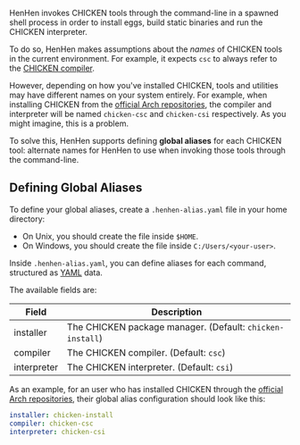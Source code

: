HenHen invokes CHICKEN tools through the command-line in a spawned shell process in order to install eggs, build static binaries and run the CHICKEN interpreter.

To do so, HenHen makes assumptions about the *names* of CHICKEN tools in the current environment. For example, it expects `csc` to always refer to the [CHICKEN compiler][1].

However, depending on how you've installed CHICKEN, tools and utilities may have different names on your system entirely. For example, when installing CHICKEN from the [official Arch repositories][3], the compiler and interpreter will be named `chicken-csc` and `chicken-csi` respectively. As you might imagine, this is a problem.

To solve this, HenHen supports defining **global aliases** for each CHICKEN tool: alternate names for HenHen to use when invoking those tools through the command-line.

## Defining Global Aliases

To define your global aliases, create a `.henhen-alias.yaml` file in your home directory:

- On Unix, you should create the file inside `$HOME`.
- On Windows, you should create the file inside `C:/Users/<your-user>`.

Inside `.henhen-alias.yaml`, you can define aliases for each command, structured as [YAML][2] data.

The available fields are:

| Field       | Description                                               |
|-------------|-----------------------------------------------------------|
| installer   | The CHICKEN package manager. (Default: `chicken-install`) |
| compiler    | The CHICKEN compiler. (Default: `csc`)                    |
| interpreter | The CHICKEN interpreter. (Default: `csi`)                 |

As an example, for an user who has installed CHICKEN through the [official Arch repositories][3], their global alias configuration should look like this:

```yaml
installer: chicken-install
compiler: chicken-csc
interpreter: chicken-csi
```

[1]: http://wiki.call-cc.org/man/5/Using%20the%20interpreter
[2]: https://yaml.org/
[3]: https://archlinux.org/packages/extra/x86_64/chicken/
